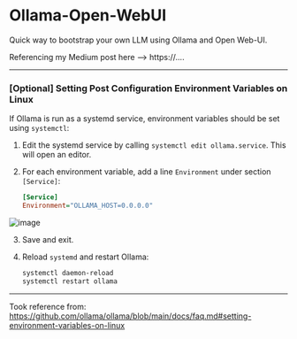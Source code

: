 # Ollama-Open-WebUI
Quick way to bootstrap your own LLM using Ollama and Open Web-UI.

Referencing my Medium post here --> https://....

-----------------------------------------------------------------------------------------------
### [Optional] Setting Post Configuration Environment Variables on Linux

If Ollama is run as a systemd service, environment variables should be set using `systemctl`:

1. Edit the systemd service by calling `systemctl edit ollama.service`. This will open an editor.

2. For each environment variable, add a line `Environment` under section `[Service]`:

    ```ini
    [Service]
    Environment="OLLAMA_HOST=0.0.0.0"
    ```

![image](https://github.com/user-attachments/assets/53f544e8-887a-47d6-bbf8-e818d98e9c40)


3. Save and exit.

4. Reload `systemd` and restart Ollama:

   ```bash
   systemctl daemon-reload
   systemctl restart ollama
   ```
-----------------------------------------------------------------------------------------------
Took reference from:
https://github.com/ollama/ollama/blob/main/docs/faq.md#setting-environment-variables-on-linux

